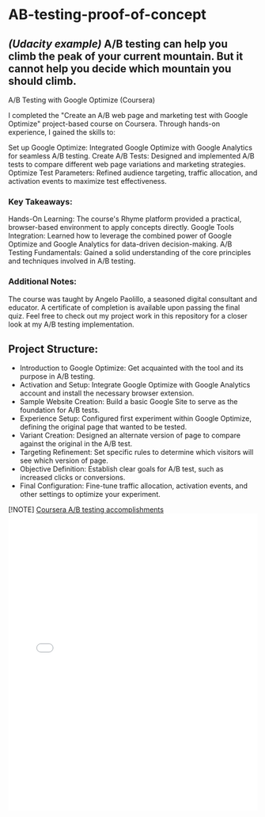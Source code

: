 # AB-testing-proof-of-concept

## _(Udacity example)_ A/B testing can help you climb the peak of your current mountain. But it cannot help you decide which mountain you should climb. 

A/B Testing with Google Optimize (Coursera)

I completed the "Create an A/B web page and marketing test with Google Optimize" project-based course on Coursera. Through hands-on experience, I gained the skills to:

Set up Google Optimize: Integrated Google Optimize with Google Analytics for seamless A/B testing.
Create A/B Tests: Designed and implemented A/B tests to compare different web page variations and marketing strategies.
Optimize Test Parameters: Refined audience targeting, traffic allocation, and activation events to maximize test effectiveness.

### Key Takeaways:
Hands-On Learning: The course's Rhyme platform provided a practical, browser-based environment to apply concepts directly.
Google Tools Integration: Learned how to leverage the combined power of Google Optimize and Google Analytics for data-driven decision-making.
A/B Testing Fundamentals: Gained a solid understanding of the core principles and techniques involved in A/B testing.


### Additional Notes:
The course was taught by Angelo Paolillo, a seasoned digital consultant and educator.
A certificate of completion is available upon passing the final quiz.
Feel free to check out my project work in this repository for a closer look at my A/B testing implementation.

## Project Structure:

- Introduction to Google Optimize: Get acquainted with the tool and its purpose in A/B testing.
- Activation and Setup: Integrate Google Optimize with Google Analytics account and install the necessary browser extension.
- Sample Website Creation: Build a basic Google Site to serve as the foundation for A/B tests.
- Experience Setup: Configured first experiment within Google Optimize, defining the original page that wanted to be tested.
- Variant Creation: Designed an alternate version of page to compare against the original in the A/B test.
- Targeting Refinement: Set specific rules to determine which visitors will see which version of page.
- Objective Definition: Establish clear goals for A/B test, such as increased clicks or conversions.
- Final Configuration: Fine-tune traffic allocation, activation events, and other settings to optimize your experiment.

[!NOTE]
[Coursera A/B testing accomplishments](certificate.png)
<embed src="coursera certificate.pdf" type="application/pdf" width="100%" height="600px" />
